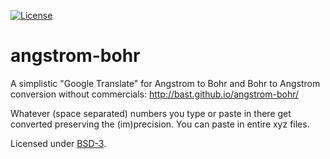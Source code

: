[![License](https://img.shields.io/badge/license-%20BSD--3-blue.svg)](../master/LICENSE)


# angstrom-bohr

A simplistic "Google Translate" for Angstrom to Bohr and Bohr to Angstrom
conversion without commercials: http://bast.github.io/angstrom-bohr/

Whatever (space separated) numbers you type or paste in there get
converted preserving the (im)precision. You can paste in entire xyz files.

Licensed under [BSD-3](../gh-pages/LICENSE).
